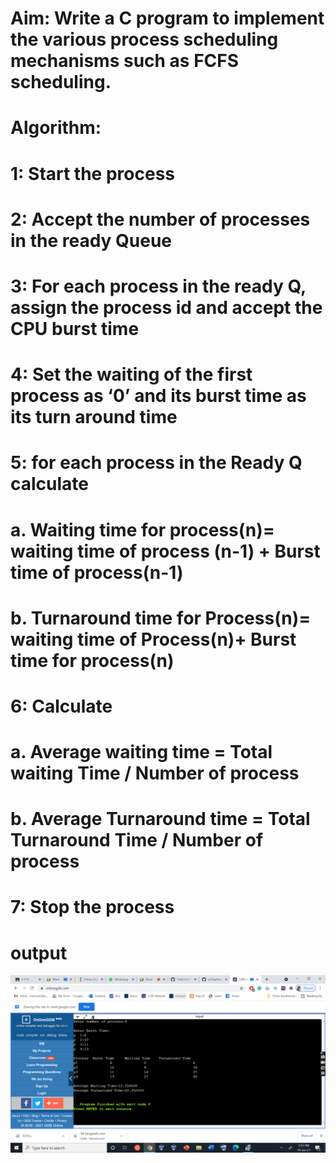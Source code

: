 # Aim: Write a C program to implement the various process scheduling mechanisms such as FCFS scheduling.
# Algorithm:
# 1: Start the process
# 2: Accept the number of processes in the ready Queue
# 3: For each process in the ready Q, assign the process id and accept the CPU burst time
# 4: Set the waiting of the first process as ‘0’ and its burst time as its turn around time
# 5: for each process in the Ready Q calculate
#  a. Waiting time for process(n)= waiting time of process (n-1) + Burst time of process(n-1)
#  b. Turnaround time for Process(n)= waiting time of Process(n)+ Burst time for process(n)
# 6: Calculate
#  a. Average waiting time = Total waiting Time / Number of process
#  b. Average Turnaround time = Total Turnaround Time / Number of process
# 7: Stop the process
# output
![output](FCFS.png)


